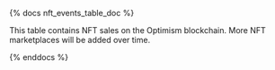 {% docs nft_events_table_doc %}

This table contains NFT sales on the Optimism blockchain. More NFT marketplaces will be added over time. 

{% enddocs %}